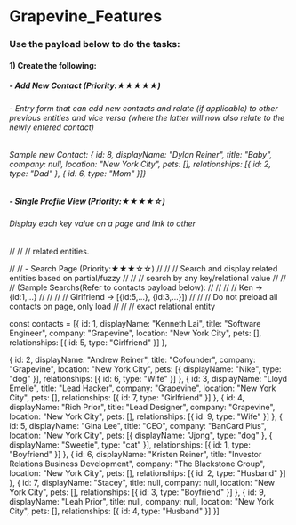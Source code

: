 # Grapevine_Features

### Use the payload below to do the tasks:

#### 1) Create the following:
##### - Add New Contact (Priority:★★★★★)
###### - Entry form that can add new contacts and relate (if applicable) to other previous entities and vice versa (where the latter will now also relate to the newly entered contact)
###### Sample new Contact: { id: 8, displayName: "Dylan Reiner", title: "Baby", company: null, location: "New York City", pets: [], relationships: [{ id: 2, type: "Dad" }, { id: 6, type: "Mom" }]}

##### - Single Profile View (Priority:★★★★☆)
###### Display each key value on a page and link to other
// // // related entities.

// // - Search Page (Priority:★★★☆☆)
// // // Search and display related entities based on partial/fuzzy
// // // search by any key/relational value
// // // (Sample Searchs(Refer to contacts payload below):
// // // // Ken -> {id:1,...}
// // // // Girlfriend -> [{id:5,...}, {id:3,...}])
// // // Do not preload all contacts on page, only load
// // // exact relational entity

const contacts = [{
  id: 1,
  displayName: "Kenneth Lai",
  title: "Software Engineer",
  company: "Grapevine",
  location: "New York City",
  pets: [],
  relationships: [{ id: 5, type: "Girlfriend" }]
},

{
  id: 2,
  displayName: "Andrew Reiner",
  title: "Cofounder",
  company: "Grapevine",
  location: "New York City",
  pets: [{ displayName: "Nike", type: "dog" }],
  relationships: [{ id: 6, type: "Wife" }]
},
{
  id: 3,
  displayName: "Lloyd Emelle",
  title: "Lead Hacker",
  company: "Grapevine",
  location: "New York City",
  pets: [],
  relationships: [{ id: 7, type: "Girlfriend" }]
},
{
  id: 4,
  displayName: "Rich Prior",
  title: "Lead Designer",
  company: "Grapevine",
  location: "New York City",
  pets: [],
  relationships: [{ id: 9, type: "Wife" }]
},
{
  id: 5,
  displayName: "Gina Lee",
  title: "CEO",
  company: "BanCard Plus",
  location: "New York City",
  pets: [{ displayName: "Jjong", type: "dog" }, { displayName: "Sweetie", type: "cat" }],
  relationships: [{ id: 1, type: "Boyfriend" }]
},
{
  id: 6,
  displayName: "Kristen Reiner",
  title: "Investor Relations Business Development",
  company: "The Blackstone Group",
  location: "New York City",
  pets: [],
  relationships: [{ id: 2, type: "Husband" }]
},
{
  id: 7,
  displayName: "Stacey",
  title: null,
  company: null,
  location: "New York City",
  pets: [],
  relationships: [{ id: 3, type: "Boyfriend" }]
},
{
  id: 9,
  displayName: "Leah Prior",
  title: null,
  company: null,
  location: "New York City",
  pets: [],
  relationships: [{ id: 4, type: "Husband" }]
}]
